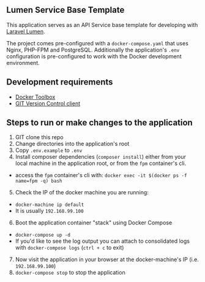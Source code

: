 ## Lumen Service Base Template

This application serves as an API Service base template for developing with [Laravel Lumen](http://lumen.laravel.com).

The project comes pre-configured with a `docker-compose.yaml` that uses Nginx, PHP-FPM and PostgreSQL.  Additionally
the application's `.env` configuration is pre-configured to work with the Docker development environment.

## Development requirements

* [Docker Toolbox](https://www.docker.com/products/docker-toolbox)
* [GIT Version Control client](https://git-scm.com/)

## Steps to run or make changes to the application

1. GIT clone this repo
2. Change directories into the application's root
3. Copy `.env.example` to `.env`
4. Install composer dependencies (`composer install`) either from your local machine in the application root, or from the `fpm` container's cli.
  * access the `fpm` container's cli with: `docker exec -it $(docker ps -f name=fpm -q) bash`
5. Check the IP of the docker machine you are running:
  * `docker-machine ip default`
  * It is usually `192.168.99.100`
6. Boot the application container "stack" using Docker Compose
  * `docker-compose up -d`
  * If you'd like to see the log output you can attach to consolidated logs with `docker-compose logs` (`ctrl + c` to exit)
7. Now visit the application in your browser at the docker-machine's IP (i.e. `192.168.99.100`)
8. `docker-compose stop` to stop the application